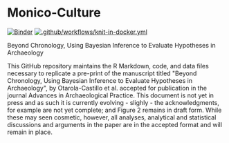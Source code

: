 # Monico-Culture



[![Binder](https://mybinder.org/badge_logo.svg)](https://mybinder.org/v2/gh/benmarwick/Bayesian-Archaeology-Beyond-Chronology/master?urlpath=rstudio)
[![.github/workflows/knit-in-docker.yml](https://github.com/benmarwick/Bayesian-Archaeology-Beyond-Chronology/actions/workflows/knit-in-docker.yml/badge.svg)](https://github.com/benmarwick/Bayesian-Archaeology-Beyond-Chronology/actions/workflows/knit-in-docker.yml)

Beyond Chronology, Using Bayesian Inference to Evaluate Hypotheses in Archaeology

This GitHub repository maintains the R Markdown, code, and data files necessary to replicate a pre-print of the manuscript titled "Beyond Chronology, Using Bayesian Inference to Evaluate Hypotheses in Archaeology", by Otarola-Castillo et al. accepted for publication in the journal Advances in Archaeological Practice. This document is not yet in press and as such it is currently evolving - slighly - the acknowledgments, for example are not yet complete; and Figure 2 remains in draft form. While these may seen cosmetic, however, all analyses, analytical and statistical discussions and arguments in the paper are in the accepted format and will remain in place.   

